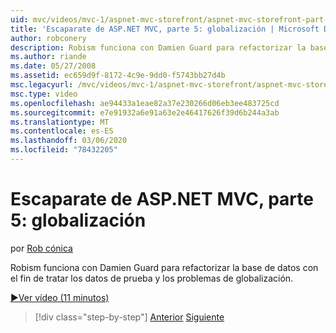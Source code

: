 ```yaml
---
uid: mvc/videos/mvc-1/aspnet-mvc-storefront/aspnet-mvc-storefront-part-5-globalization
title: 'Escaparate de ASP.NET MVC, parte 5: globalización | Microsoft Docs'
author: robconery
description: Robism funciona con Damien Guard para refactorizar la base de datos con el fin de tratar los datos de prueba y los problemas de globalización.
ms.author: riande
ms.date: 05/27/2008
ms.assetid: ec659d9f-8172-4c9e-9dd0-f5743bb27d4b
msc.legacyurl: /mvc/videos/mvc-1/aspnet-mvc-storefront/aspnet-mvc-storefront-part-5-globalization
msc.type: video
ms.openlocfilehash: ae94433a1eae82a37e230266d06eb3ee483725cd
ms.sourcegitcommit: e7e91932a6e91a63e2e46417626f39d6b244a3ab
ms.translationtype: MT
ms.contentlocale: es-ES
ms.lasthandoff: 03/06/2020
ms.locfileid: "78432205"
---
```

# <a name="aspnet-mvc-storefront-part-5-globalization"></a>Escaparate de ASP.NET MVC, parte 5: globalización

por [Rob cónica](https://github.com/robconery)

Robism funciona con Damien Guard para refactorizar la base de datos con el fin de tratar los datos de prueba y los problemas de globalización.

[&#9654;Ver vídeo (11 minutos)](https://channel9.msdn.com/Blogs/ASP-NET-Site-Videos/aspnet-mvc-storefront-part-5-globalization)

> [!div class="step-by-step"]
> [Anterior](aspnet-mvc-storefront-part-4-linq-to-sql-spike.md)
> [Siguiente](aspnet-mvc-storefront-part-6-finishing-the-repository-and-initial-ui-work.md)
